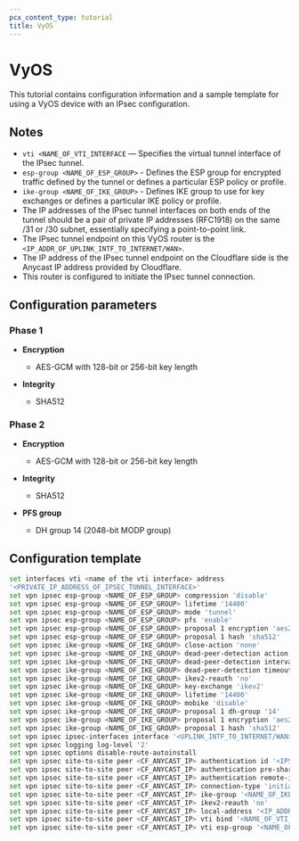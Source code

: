 ```yaml
---
pcx_content_type: tutorial
title: VyOS
---
```


# VyOS

This tutorial contains configuration information and a sample template for using a VyOS device with an IPsec configuration.

## Notes

- `vti <NAME_OF_VTI_INTERFACE` — Specifies the virtual tunnel interface of the IPsec tunnel.
- `esp-group <NAME_OF_ESP_GROUP>` - Defines the ESP group for encrypted traffic defined by the tunnel or defines a particular ESP policy or profile.
- `ike-group <NAME_OF_IKE_GROUP>` - Defines IKE group to use for key exchanges or defines a particular IKE policy or profile.
- The IP addresses of the IPsec tunnel interfaces on both ends of the tunnel should be a pair of private IP addresses (RFC1918) on the same /31 or /30 subnet, essentially specifying a point-to-point link.
- The IPsec tunnel endpoint on this VyOS router is the `<IP_ADDR_OF_UPLINK_INTF_TO_INTERNET/WAN>`.
- The IP address of the IPsec tunnel endpoint on the Cloudflare side is the Anycast IP address provided by Cloudflare.
- This router is configured to initiate the IPsec tunnel connection.

## Configuration parameters 

### Phase 1

- **Encryption**
    - AES-GCM with 128-bit or 256-bit key length

- **Integrity**
    - SHA512

### Phase 2

- **Encryption**
    - AES-GCM with 128-bit or 256-bit key length
    
- **Integrity**
    - SHA512

- **PFS group**
    - DH group 14 (2048-bit MODP group)

## Configuration template

```bash
set interfaces vti <name of the vti interface> address
'<PRIVATE_IP_ADDRESS_OF_IPSEC_TUNNEL_INTERFACE>'
set vpn ipsec esp-group <NAME_OF_ESP_GROUP> compression 'disable'
set vpn ipsec esp-group <NAME_OF_ESP_GROUP> lifetime '14400'
set vpn ipsec esp-group <NAME_OF_ESP_GROUP> mode 'tunnel'
set vpn ipsec esp-group <NAME_OF_ESP_GROUP> pfs 'enable'
set vpn ipsec esp-group <NAME_OF_ESP_GROUP> proposal 1 encryption 'aes256gcm128'
set vpn ipsec esp-group <NAME_OF_ESP_GROUP> proposal 1 hash 'sha512'
set vpn ipsec ike-group <NAME_OF_IKE_GROUP> close-action 'none'
set vpn ipsec ike-group <NAME_OF_IKE_GROUP> dead-peer-detection action 'restart'
set vpn ipsec ike-group <NAME_OF_IKE_GROUP> dead-peer-detection interval '30'
set vpn ipsec ike-group <NAME_OF_IKE_GROUP> dead-peer-detection timeout '120'
set vpn ipsec ike-group <NAME_OF_IKE_GROUP> ikev2-reauth 'no'
set vpn ipsec ike-group <NAME_OF_IKE_GROUP> key-exchange 'ikev2'
set vpn ipsec ike-group <NAME_OF_IKE_GROUP> lifetime '14400'
set vpn ipsec ike-group <NAME_OF_IKE_GROUP> mobike 'disable'
set vpn ipsec ike-group <NAME_OF_IKE_GROUP> proposal 1 dh-group '14'
set vpn ipsec ike-group <NAME_OF_IKE_GROUP> proposal 1 encryption 'aes256gcm128'
set vpn ipsec ike-group <NAME_OF_IKE_GROUP> proposal 1 hash 'sha512'
set vpn ipsec ipsec-interfaces interface '<UPLINK_INTF_TO_INTERNET/WAN>'
set vpn ipsec logging log-level '2'
set vpn ipsec options disable-route-autoinstall
set vpn ipsec site-to-site peer <CF_ANYCAST_IP> authentication id '<IPSEC_ID_STRING_IN_RESULT_OF_PSK_KEY-GEN_VIA_CF_API>'
set vpn ipsec site-to-site peer <CF_ANYCAST_IP> authentication pre-shared-secret '<PSK_KEY_STRING_GENERATED_VIA_CF_API>'
set vpn ipsec site-to-site peer <CF_ANYCAST_IP> authentication remote-id '<CF_ANYCAST_IP>'
set vpn ipsec site-to-site peer <CF_ANYCAST_IP> connection-type 'initiate' 
set vpn ipsec site-to-site peer <CF_ANYCAST_IP> ike-group '<NAME_OF_IKE_GROUP>'
set vpn ipsec site-to-site peer <CF_ANYCAST_IP> ikev2-reauth 'no'
set vpn ipsec site-to-site peer <CF_ANYCAST_IP> local-address '<IP_ADDR_OF_UPLINK_INTF_TO_INTERNET/WAN>'
set vpn ipsec site-to-site peer <CF_ANYCAST_IP> vti bind '<NAME_OF_VTI_INTERFACE>'
set vpn ipsec site-to-site peer <CF_ANYCAST_IP> vti esp-group '<NAME_OF_ESP_GROUP>'
```